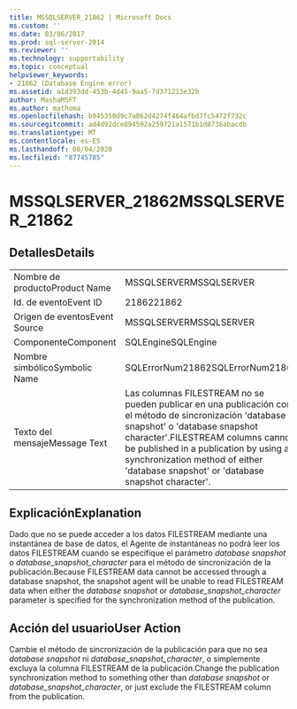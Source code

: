 ```yaml
---
title: MSSQLSERVER_21862 | Microsoft Docs
ms.custom: ''
ms.date: 03/06/2017
ms.prod: sql-server-2014
ms.reviewer: ''
ms.technology: supportability
ms.topic: conceptual
helpviewer_keywords:
- 21862 (Database Engine error)
ms.assetid: a1d393dd-453b-4d45-9aa5-7d371213e32b
author: MashaMSFT
ms.author: mathoma
ms.openlocfilehash: b945350d9c7a862d4274f464afbd7fc5472f732c
ms.sourcegitcommit: ad4d92dce894592a259721a1571b1d8736abacdb
ms.translationtype: MT
ms.contentlocale: es-ES
ms.lasthandoff: 08/04/2020
ms.locfileid: "87745785"
---
```

# <a name="mssqlserver_21862"></a><span data-ttu-id="1fe34-102">MSSQLSERVER_21862</span><span class="sxs-lookup"><span data-stu-id="1fe34-102">MSSQLSERVER_21862</span></span>
    
## <a name="details"></a><span data-ttu-id="1fe34-103">Detalles</span><span class="sxs-lookup"><span data-stu-id="1fe34-103">Details</span></span>  
  
|||  
|-|-|  
|<span data-ttu-id="1fe34-104">Nombre de producto</span><span class="sxs-lookup"><span data-stu-id="1fe34-104">Product Name</span></span>|<span data-ttu-id="1fe34-105">MSSQLSERVER</span><span class="sxs-lookup"><span data-stu-id="1fe34-105">MSSQLSERVER</span></span>|  
|<span data-ttu-id="1fe34-106">Id. de evento</span><span class="sxs-lookup"><span data-stu-id="1fe34-106">Event ID</span></span>|<span data-ttu-id="1fe34-107">21862</span><span class="sxs-lookup"><span data-stu-id="1fe34-107">21862</span></span>|  
|<span data-ttu-id="1fe34-108">Origen de eventos</span><span class="sxs-lookup"><span data-stu-id="1fe34-108">Event Source</span></span>|<span data-ttu-id="1fe34-109">MSSQLSERVER</span><span class="sxs-lookup"><span data-stu-id="1fe34-109">MSSQLSERVER</span></span>|  
|<span data-ttu-id="1fe34-110">Componente</span><span class="sxs-lookup"><span data-stu-id="1fe34-110">Component</span></span>|<span data-ttu-id="1fe34-111">SQLEngine</span><span class="sxs-lookup"><span data-stu-id="1fe34-111">SQLEngine</span></span>|  
|<span data-ttu-id="1fe34-112">Nombre simbólico</span><span class="sxs-lookup"><span data-stu-id="1fe34-112">Symbolic Name</span></span>|<span data-ttu-id="1fe34-113">SQLErrorNum21862</span><span class="sxs-lookup"><span data-stu-id="1fe34-113">SQLErrorNum21862</span></span>|  
|<span data-ttu-id="1fe34-114">Texto del mensaje</span><span class="sxs-lookup"><span data-stu-id="1fe34-114">Message Text</span></span>|<span data-ttu-id="1fe34-115">Las columnas FILESTREAM no se pueden publicar en una publicación con el método de sincronización 'database snapshot' o 'database snapshot character'.</span><span class="sxs-lookup"><span data-stu-id="1fe34-115">FILESTREAM columns cannot be published in a publication by using a synchronization method of either 'database snapshot' or 'database snapshot character'.</span></span>|  
  
## <a name="explanation"></a><span data-ttu-id="1fe34-116">Explicación</span><span class="sxs-lookup"><span data-stu-id="1fe34-116">Explanation</span></span>  
 <span data-ttu-id="1fe34-117">Dado que no se puede acceder a los datos FILESTREAM mediante una instantánea de base de datos, el Agente de instantáneas no podrá leer los datos FILESTREAM cuando se especifique el parámetro *database snapshot* o *database_snapshot_character* para el método de sincronización de la publicación.</span><span class="sxs-lookup"><span data-stu-id="1fe34-117">Because FILESTREAM data cannot be accessed through a database snapshot, the snapshot agent will be unable to read FILESTREAM data when either the *database snapshot* or *database_snapshot_character* parameter is specified for the synchronization method of the publication.</span></span>  
  
## <a name="user-action"></a><span data-ttu-id="1fe34-118">Acción del usuario</span><span class="sxs-lookup"><span data-stu-id="1fe34-118">User Action</span></span>  
 <span data-ttu-id="1fe34-119">Cambie el método de sincronización de la publicación para que no sea *database snapshot* ni *database_snapshot_character*, o simplemente excluya la columna FILESTREAM de la publicación.</span><span class="sxs-lookup"><span data-stu-id="1fe34-119">Change the publication synchronization method to something other than *database snapshot* or *database_snapshot_character*, or just exclude the FILESTREAM column from the publication.</span></span>  
  
  
